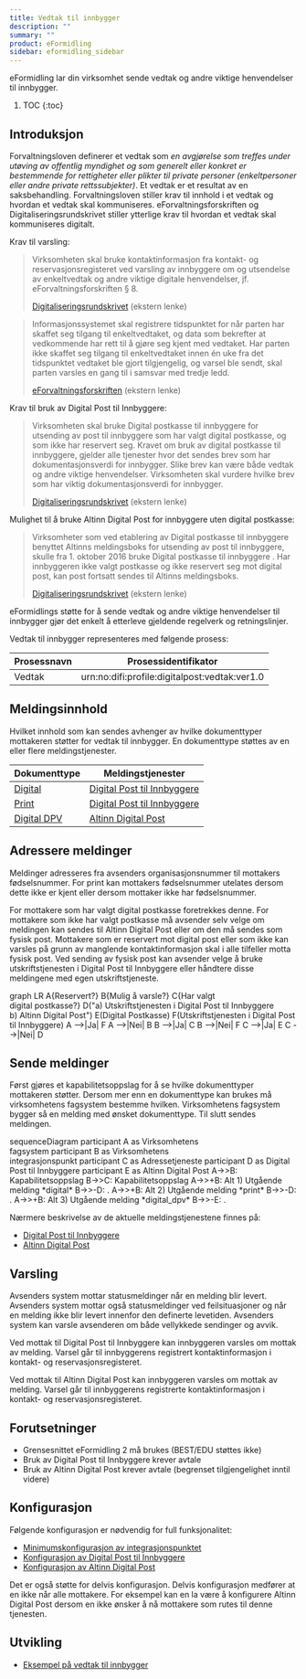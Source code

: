 ```yaml
---
title: Vedtak til innbygger
description: ""
summary: ""
product: eFormidling
sidebar: eformidling_sidebar
---
```


eFormidling lar din virksomhet sende vedtak og andre viktige henvendelser til innbygger.

1. TOC
{:toc}

## Introduksjon

Forvaltningsloven definerer et vedtak som _en avgjørelse som treffes under utøving av offentlig myndighet og som
generelt eller konkret er bestemmende for rettigheter eller plikter til private personer (enkeltpersoner eller andre
private rettssubjekter)_. Et vedtak er et resultat av en saksbehandling. Forvaltningsloven stiller krav til
innhold i et vedtak og hvordan et vedtak skal kommuniseres. eForvaltningsforskriften og Digitaliseringsrundskrivet
stiller ytterlige krav til hvordan et vedtak skal kommuniseres digitalt.

Krav til varsling:
> Virksomheten skal bruke kontaktinformasjon fra kontakt- og reservasjonsregisteret ved varsling av innbyggere om og
> utsendelse av enkeltvedtak og andre viktige digitale henvendelser, jf. eForvaltningsforskriften § 8.
>
> [Digitaliseringsrundskrivet](https://www.regjeringen.no/no/dokumenter/digitaliseringsrundskrivet/id2895185/) (ekstern lenke)

> Informasjonssystemet skal registrere tidspunktet for når parten har skaffet seg tilgang til enkeltvedtaket, og data
> som bekrefter at vedkommende har rett til å gjøre seg kjent med vedtaket. Har parten ikke skaffet seg tilgang til
> enkeltvedtaket innen én uke fra det tidspunktet vedtaket ble gjort tilgjengelig, og varsel ble sendt, skal parten
> varsles en gang til i samsvar med tredje ledd.
>
> [eForvaltningsforskriften](https://lovdata.no/forskrift/2004-06-25-988/§8) (ekstern lenke)

Krav til bruk av Digital Post til Innbyggere:
> Virksomheten skal bruke Digital postkasse til innbyggere for utsending av post til innbyggere som har valgt digital
> postkasse, og som ikke har reservert seg. Kravet om bruk av digital postkasse til innbyggere, gjelder alle tjenester
> hvor det sendes brev som har dokumentasjonsverdi for innbygger. Slike brev kan være både vedtak og andre viktige
> henvendelser. Virksomheten skal vurdere hvilke brev som har viktig dokumentasjonsverdi for innbygger.
>
> [Digitaliseringsrundskrivet](https://www.regjeringen.no/no/dokumenter/digitaliseringsrundskrivet/id2895185/) (ekstern lenke)

Mulighet til å bruke Altinn Digital Post for innbyggere uten digital postkasse:
> Virksomheter som ved etablering av Digital postkasse til innbyggere benyttet Altinns meldingsboks for utsending av
> post til innbyggere, skulle fra 1. oktober 2016 bruke Digital postkasse til innbyggere . Har innbyggeren ikke valgt
> postkasse og ikke reservert seg mot digital post, kan post fortsatt sendes til Altinns meldingsboks.
> 
> [Digitaliseringsrundskrivet](https://www.regjeringen.no/no/dokumenter/digitaliseringsrundskrivet/id2895185/) (ekstern lenke)

eFormidlings støtte for å sende vedtak og andre viktige henvendelser til innbygger gjør det enkelt å etterleve gjeldende
regelverk og retningslinjer.

Vedtak til innbygger representeres med følgende prosess:

| **Prosessnavn** | **Prosessidentifikator**                      |
|-----------------|-----------------------------------------------|
| Vedtak          | urn:no:difi:profile:digitalpost:vedtak:ver1.0 |

## Meldingsinnhold

Hvilket innhold som kan sendes avhenger av hvilke dokumenttyper mottakeren støtter for vedtak til innbygger. En
dokumenttype støttes av en eller flere meldingstjenester.

| **Dokumenttype**                                      | **Meldingstjenester**                                                                     |
|-------------------------------------------------------|-------------------------------------------------------------------------------------------|
| [Digital](../Utvikling/Dokumenttyper/digital)         | [Digital Post til Innbyggere](../Utvikling/Meldingstjenester/digital_post_til_innbyggere) |
| [Print](../Utvikling/Dokumenttyper/print)             | [Digital Post til Innbyggere](../Utvikling/Meldingstjenester/digital_post_til_innbyggere) |
| [Digital DPV](../Utvikling/Dokumenttyper/digital_dpv) | [Altinn Digital Post](../Utvikling/Meldingstjenester/altinn_digital_post)                 |

## Adressere meldinger

Meldinger adresseres fra avsenders organisasjonsnummer til mottakers fødselsnummer. For print kan mottakers fødselsnummer utelates dersom dette ikke er kjent eller dersom mottaker ikke har fødselsnummer.

For mottakere som har valgt digital postkasse foretrekkes denne. For mottakere som ikke har valgt postkasse må avsender
selv velge om meldingen kan sendes til Altinn Digital Post eller om den må sendes som fysisk post. Mottakere som er
reservert mot digital post eller som ikke kan varsles på grunn av manglende kontaktinformasjon skal i alle tilfeller
motta fysisk post. Ved sending av fysisk post kan avsender velge å bruke utskriftstjenesten i Digital Post til
Innbyggere eller håndtere disse meldingene med egen utskriftstjeneste.

<div class="mermaid">
graph LR
A{Reservert?}
B{Mulig å varsle?}
C{Har valgt<br>digital postkasse?}
D("a) Utskriftstjenesten i Digital Post til Innbyggere<br>b) Altinn Digital Post")
E(Digital Postkasse)
F(Utskriftstjenesten i Digital Post til Innbyggere)
A -->|Ja| F
A -->|Nei| B
B -->|Ja| C
B -->|Nei| F
C -->|Ja| E
C -->|Nei| D
</div>

## Sende meldinger
Først gjøres et kapabilitetsoppslag for å se hvilke dokumenttyper mottakeren støtter. Dersom mer enn en dokumenttype kan
brukes må virksomhetens fagsystem bestemme hvilken. Virksomhetens fagsystem bygger så en melding med ønsket
dokumenttype. Til slutt sendes meldingen.

<div class="mermaid">
sequenceDiagram
participant A as Virksomhetens<br>fagsystem
participant B as Virksomhetens<br>integrasjonspunkt
participant C as Adressetjeneste
participant D as Digital Post til Innbyggere
participant E as Altinn Digital Post
A->>B: Kapabilitetsoppslag
B->>C: Kapabilitetsoppslag
A->>+B: Alt 1) Utgående melding *digital*
B->>-D: .
A->>+B: Alt 2) Utgående melding *print*
B->>-D: .
A->>+B: Alt 3) Utgående melding *digital_dpv*
B->>-E: .
</div>

Nærmere beskrivelse av de aktuelle meldingstjenestene finnes på:
- [Digital Post til Innbyggere](../Utvikling/Meldingstjenester/digital_post_til_innbyggere)
- [Altinn Digital Post](../Utvikling/Meldingstjenester/altinn_digital_post)

## Varsling

Avsenders system mottar statusmeldinger når en melding blir levert. Avsenders system mottar også statusmeldinger ved
feilsituasjoner og når en melding ikke blir levert innenfor den definerte levetiden. Avsenders system kan varsle
avsenderen om både vellykkede sendinger og avvik.

Ved mottak til Digital Post til Innbyggere kan innbyggeren varsles om mottak av melding. Varsel går til innbyggerens
registrert kontaktinformasjon i kontakt- og reservasjonsregisteret.

Ved mottak til Altinn Digital Post kan innbyggeren varsles om mottak av melding. Varsel går til innbyggerens
registrerte kontaktinformasjon i kontakt- og reservasjonsregisteret.

## Forutsetninger

- Grensesnittet eFormidling 2 må brukes (BEST/EDU støttes ikke)
- Bruk av Digital Post til Innbyggere krever avtale
- Bruk av Altinn Digital Post krever avtale (begrenset tilgjengelighet inntil videre)

## Konfigurasjon

Følgende konfigurasjon er nødvendig for full funksjonalitet:

- [Minimumskonfigurasjon av integrasjonspunktet](../installasjon/installasjon#minimumskonfigurasjon)
- [Konfigurasjon av Digital Post til Innbyggere](../installasjon/installasjon#konfigurere-digital-post-til-innbyggere-dpi)
- [Konfigurasjon av Altinn Digital Post](../installasjon/installasjon#konfigurere-altinn-digital-post-dpv)

Det er også støtte for delvis konfigurasjon. Delvis konfigurasjon medfører at en ikke når alle mottakere. For eksempel
kan en la være å konfigurere Altinn Digital Post dersom en ikke ønsker å nå mottakere som rutes til denne tjenesten.

## Utvikling

- [Eksempel på vedtak til innbygger](../Utvikling/Eksempel/vedtak_til_innbygger)
